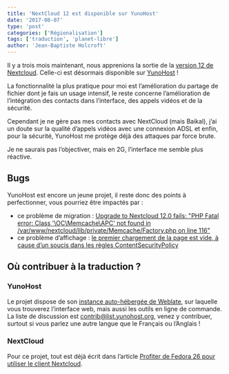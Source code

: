 ```yaml
---
title: 'NextCloud 12 est disponible sur YunoHost'
date: '2017-08-07'
type: 'post'
categories: ['Régionalisation']
tags: ['traduction', 'planet-libre']
author: 'Jean-Baptiste Holcroft'
---
```


Il y a trois mois maintenant, nous apprenions la sortie de la [version 12 de Nextcloud](https://nextcloud.com/blog/welcome-to-nextcloud-12/). Celle-ci est désormais disponible sur [YunoHost](http://yunohost.org) !

La fonctionnalité la plus pratique pour moi est l’amélioration du partage de fichier dont je fais un usage intensif, le reste concerne l’amélioration de l’intégration des contacts dans l’interface, des appels vidéos et de la sécurité.

Cependant je ne gère pas mes contacts avec NextCloud (mais Baikal), j’ai un doute sur la qualité d’appels vidéos avec une connexion ADSL et enfin, pour la sécurité, YunoHost me protège déjà des attaques par force brute.

Je ne saurais pas l’objectiver, mais en 2G, l’interface me semble plus réactive.

## Bugs

YunoHost est encore un jeune projet, il reste donc des points à perfectionner, vous pourriez être impactés par :

* ce problème de migration : [Upgrade to Nextcloud 12.0 fails: "PHP Fatal error: Class '\OC\Memcache\APC' not found in /var/www/nextcloud/lib/private/Memcache/Factory.php on line 116" ](https://github.com/YunoHost-Apps/nextcloud_ynh/issues/50)
* ce problème d’affichage : [le premier chargement de la page est vide, à cause d’un soucis dans les règles ContentSecurityPolicy](https://github.com/YunoHost-Apps/nextcloud_ynh/issues/18)

## Où contribuer à la traduction ?

### YunoHost

Le projet dispose de son [instance auto-hébergée de Weblate](https://translate.yunohost.org), sur laquelle vous trouverez l’interface web, mais aussi les outils en ligne de commande. La liste de discussion est [contrib@list.yunohost.org](https://list.yunohost.org/cgi-bin/mailman/listinfo), venez y contribuer, surtout si vous parlez une autre langue que le Français ou l’Anglais !

### NextCloud

Pour ce projet, tout est déjà écrit dans l’article [Profiter de Fedora 26 pour utiliser le client Nextcloud](https://jibecfed.fedorapeople.org/blog/profiter-de-fedora-26-pour-utiliser-le-client-nextcloud.html).
